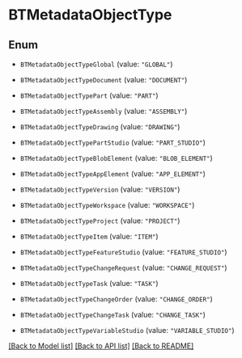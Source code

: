 # BTMetadataObjectType

## Enum


* `BTMetadataObjectTypeGlobal` (value: `"GLOBAL"`)

* `BTMetadataObjectTypeDocument` (value: `"DOCUMENT"`)

* `BTMetadataObjectTypePart` (value: `"PART"`)

* `BTMetadataObjectTypeAssembly` (value: `"ASSEMBLY"`)

* `BTMetadataObjectTypeDrawing` (value: `"DRAWING"`)

* `BTMetadataObjectTypePartStudio` (value: `"PART_STUDIO"`)

* `BTMetadataObjectTypeBlobElement` (value: `"BLOB_ELEMENT"`)

* `BTMetadataObjectTypeAppElement` (value: `"APP_ELEMENT"`)

* `BTMetadataObjectTypeVersion` (value: `"VERSION"`)

* `BTMetadataObjectTypeWorkspace` (value: `"WORKSPACE"`)

* `BTMetadataObjectTypeProject` (value: `"PROJECT"`)

* `BTMetadataObjectTypeItem` (value: `"ITEM"`)

* `BTMetadataObjectTypeFeatureStudio` (value: `"FEATURE_STUDIO"`)

* `BTMetadataObjectTypeChangeRequest` (value: `"CHANGE_REQUEST"`)

* `BTMetadataObjectTypeTask` (value: `"TASK"`)

* `BTMetadataObjectTypeChangeOrder` (value: `"CHANGE_ORDER"`)

* `BTMetadataObjectTypeChangeTask` (value: `"CHANGE_TASK"`)

* `BTMetadataObjectTypeVariableStudio` (value: `"VARIABLE_STUDIO"`)


[[Back to Model list]](../README.md#documentation-for-models) [[Back to API list]](../README.md#documentation-for-api-endpoints) [[Back to README]](../README.md)


